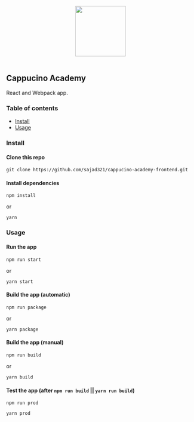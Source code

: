 <p align="center">
  <img src="https://upload.wikimedia.org/wikipedia/commons/a/a7/React-icon.svg" width="135" align="center">
  <br>
  <br>
</p>

## Cappucino Academy

React and Webpack app.

### Table of contents

- [Install](#install)
- [Usage](#usage)

### Install

#### Clone this repo

```
git clone https://github.com/sajad321/cappucino-academy-frontend.git
```

#### Install dependencies

```
npm install
```

or

```
yarn
```

### Usage

#### Run the app

```
npm run start
```

or

```
yarn start
```

#### Build the app (automatic)

```
npm run package
```

or

```
yarn package
```

#### Build the app (manual)

```
npm run build
```

or

```
yarn build
```

#### Test the app (after `npm run build` || `yarn run build`)

```
npm run prod
```

```
yarn prod
```
